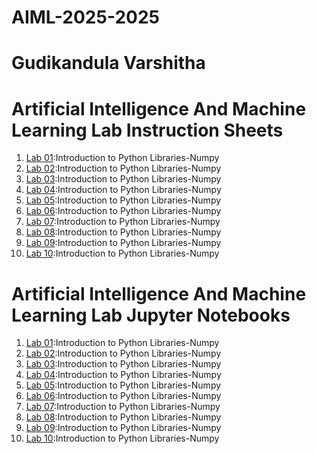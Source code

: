 # AIML-2025-2025
# Gudikandula Varshitha
# Artificial Intelligence And Machine Learning Lab Instruction Sheets
1. [Lab 01](https://github.com/Varshitha0702/AIML-2025/blob/main/AIML_A1.pdf):Introduction to Python Libraries-Numpy
2. [Lab 02](https://github.com/Varshitha0702/AIML-2025/blob/main/AIML_A2.pdf):Introduction to Python Libraries-Numpy
3. [Lab 03](https://github.com/Varshitha0702/AIML-2025/blob/main/AIML_A3.pdf):Introduction to Python Libraries-Numpy
4. [Lab 04](https://github.com/Varshitha0702/AIML-2025/blob/main/AIML_A4.pdf):Introduction to Python Libraries-Numpy
5. [Lab 05](https://github.com/Varshitha0702/AIML-2025/blob/main/AIML_A5.pdf):Introduction to Python Libraries-Numpy
6. [Lab 06](https://github.com/Varshitha0702/AIML-2025/blob/main/AIML_A6.pdf):Introduction to Python Libraries-Numpy
7. [Lab 07](https://github.com/Varshitha0702/AIML-2025/blob/main/AIML_A7.pdf):Introduction to Python Libraries-Numpy
8. [Lab 08](https://github.com/Varshitha0702/AIML-2025/blob/main/AIML_A8.pdf):Introduction to Python Libraries-Numpy
9. [Lab 09](https://github.com/Varshitha0702/AIML-2025/blob/main/AIML_A9.pdf):Introduction to Python Libraries-Numpy
10. [Lab 10](https://github.com/Varshitha0702/AIML-2025/blob/main/AIML_A10.pdf):Introduction to Python Libraries-Numpy
# Artificial Intelligence And Machine Learning Lab Jupyter Notebooks
1. [Lab 01]():Introduction to Python Libraries-Numpy
2. [Lab 02]():Introduction to Python Libraries-Numpy
3. [Lab 03]():Introduction to Python Libraries-Numpy
4. [Lab 04]():Introduction to Python Libraries-Numpy
5. [Lab 05]():Introduction to Python Libraries-Numpy
6. [Lab 06]():Introduction to Python Libraries-Numpy
7. [Lab 07]():Introduction to Python Libraries-Numpy
8. [Lab 08]():Introduction to Python Libraries-Numpy
9. [Lab 09]():Introduction to Python Libraries-Numpy
10. [Lab 10]():Introduction to Python Libraries-Numpy
